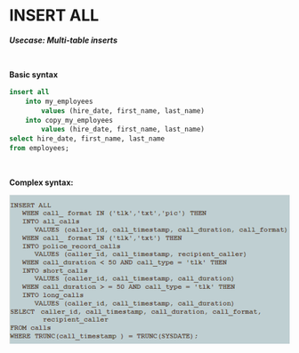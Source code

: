 # INSERT ALL

***Usecase: Multi-table inserts***

<br>

**Basic syntax**

```sql
insert all 
	into my_employees
		values (hire_date, first_name, last_name)
	into copy_my_employees
		values (hire_date, first_name, last_name)
select hire_date, first_name, last_name
from employees;
```

<br>

**Complex syntax:**

![Image-20](./assets/Image-20.png)